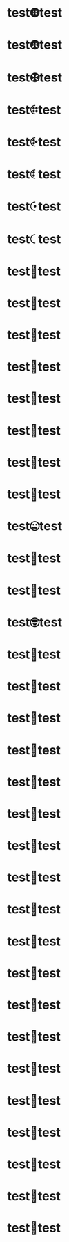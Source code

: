 # test🤀test

# test🤁test

# test🤂test

# test🤃test

# test🤄test

# test🤅test

# test🤆test

# test🤇test

# test🤈test

# test🤉test

# test🤊test

# test🤋test

# test🤌test

# test🤍test

# test🤎test

# test🤏test

# test🤐test

# test🤑test

# test🤒test

# test🤓test

# test🤔test

# test🤕test

# test🤖test

# test🤗test

# test🤘test

# test🤙test

# test🤚test

# test🤛test

# test🤜test

# test🤝test

# test🤞test

# test🤟test

# test🤠test

# test🤡test

# test🤢test

# test🤣test

# test🤤test

# test🤥test

# test🤦test

